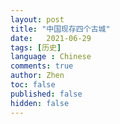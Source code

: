 ```yaml
---
layout: post
title: "中国现存四个古城"
date:   2021-06-29
tags: [历史]
language : Chinese
comments: true
author: Zhen
toc: false
published: false
hidden: false
---
```


<!--stackedit_data:
eyJoaXN0b3J5IjpbMjYyNDMxODg2XX0=
-->